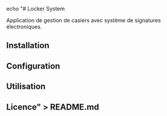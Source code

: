 echo "# Locker System

Application de gestion de casiers avec système de signatures électroniques.

## Installation

## Configuration

## Utilisation

## Licence" > README.md